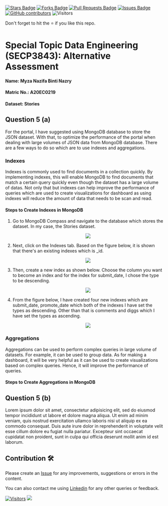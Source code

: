 <a href="https://github.com/drshahizan/SECP3843/stargazers"><img src="https://img.shields.io/github/stars/drshahizan/SECP3843" alt="Stars Badge"/></a>
<a href="https://github.com/drshahizan/SECP3843/network/members"><img src="https://img.shields.io/github/forks/drshahizan/SECP3843" alt="Forks Badge"/></a>
<a href="https://github.com/drshahizan/SECP3843/pulls"><img src="https://img.shields.io/github/issues-pr/drshahizan/SECP3843" alt="Pull Requests Badge"/></a>
<a href="https://github.com/drshahizan/SECP3843/issues"><img src="https://img.shields.io/github/issues/drshahizan/SECP3843" alt="Issues Badge"/></a>
<a href="https://github.com/drshahizan/SECP3843/graphs/contributors"><img alt="GitHub contributors" src="https://img.shields.io/github/contributors/drshahizan/SECP3843?color=2b9348"></a>
![Visitors](https://api.visitorbadge.io/api/visitors?path=https%3A%2F%2Fgithub.com%2Fdrshahizan%2FSECP3843&labelColor=%23d9e3f0&countColor=%23697689&style=flat)


Don't forget to hit the :star: if you like this repo.

# Special Topic Data Engineering (SECP3843): Alternative Assessment

#### Name: Myza Nazifa Binti Nazry
#### Matric No.: A20EC0219
#### Dataset: Stories

## Question 5 (a)
For the portal, I have suggested using MongoDB database to store the JSON dataset. With that, to optimize the performance of the portal when dealing with large volumes of JSON data from MongoDB database. There are a few ways to do so which are to use indexes and aggregations.

  ### Indexes
  
  Indexes is commonly used to find documents in a collection quickly. By implementing indexes, this will enable MongoDB to find documents that match a certain query quickly even though the dataset has a large volume of datas. Not only that but indexes can help improve the performance of queries which are used to create visualizations for dashboard as using indexes will reduce the amount of data that needs to be scan and read.

  #### Steps to Create Indexes in MongoDB

  1. Go to MongoDB Compass and navigate to the database which stores the dataset. In my case, the Stories dataset.
        
      <div align="center"><img src="https://github.com/drshahizan/SECP3843/blob/main/submission/myzanazifah/question5/images/q5(1).png" />
  2. Next, click on the Indexes tab. Based on the figure below, it is shown that there's an existing indexes which is _id.        

     <div align="center"><img src="https://github.com/drshahizan/SECP3843/blob/main/submission/myzanazifah/question5/images/q5(2).png" />
  3. Then, create a new index as shown below. Choose the column you want to become an index and for the index for submit_date, I chose the type to be descending.      

     <div align="center"><img src="https://github.com/drshahizan/SECP3843/blob/main/submission/myzanazifah/question5/images/q5(3).png" />
  4. From the figure below, I have created four new indexes which are submit_date, promote_date which both of the indexes I have set the types as descending. Other than that is comments and diggs which I have set the types as ascending.      

     <div align="center"><img src="https://github.com/drshahizan/SECP3843/blob/main/submission/myzanazifah/question5/images/q5(4).png" />
  
  ### Aggregations

  Aggregations can be used to perform complex queries in large volume of datasets. For example, it can be used to group data. As for making a dashboard, it will be very helpful as it can be used to create visualizations based on complex queries. Hence, it will improve the performance of queries.

  #### Steps to Create Aggregations in MongoDB

## Question 5 (b)
Lorem ipsum dolor sit amet, consectetur adipisicing elit, sed do eiusmod tempor incididunt ut labore et dolore magna aliqua. Ut enim ad minim veniam, quis nostrud exercitation ullamco laboris nisi ut aliquip ex ea commodo consequat. Duis aute irure dolor in reprehenderit in voluptate velit esse cillum dolore eu fugiat nulla pariatur. Excepteur sint occaecat cupidatat non proident, sunt in culpa qui officia deserunt mollit anim id est laborum.

## Contribution 🛠️
Please create an [Issue](https://github.com/drshahizan/special-topic-data-engineering/issues) for any improvements, suggestions or errors in the content.

You can also contact me using [Linkedin](https://www.linkedin.com/in/drshahizan/) for any other queries or feedback.

[![Visitors](https://api.visitorbadge.io/api/visitors?path=https%3A%2F%2Fgithub.com%2Fdrshahizan&labelColor=%23697689&countColor=%23555555&style=plastic)](https://visitorbadge.io/status?path=https%3A%2F%2Fgithub.com%2Fdrshahizan)
![](https://hit.yhype.me/github/profile?user_id=81284918)




